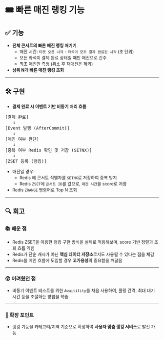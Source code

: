 # 🎟️ 빠른 매진 랭킹 기능

## ✅ 기능

- **전체 콘서트의 빠른 매진 랭킹 매기기**
    - 매진 시간: `티켓 오픈 시각` - `좌석이 모두 결제 완료된 시각` (초 단위)
    - 모든 좌석이 결제 완료 상태일 때만 매진으로 간주
    - 최초 매진만 측정 (취소 후 재매진은 제외)
- **상위 N개 빠른 매진 랭킹 조회**

---

## 🛠️ 구현

- **결제 완료 시 이벤트 기반 비동기 처리 흐름**
<pre>
[결제 완료]
   ↓
[Event 발행 (AfterCommit)]
   ↓
[매진 여부 판단]
   ↓
[중복 여부 Redis 확인 및 저장 (SETNX)]
   ↓
[ZSET 등록 (랭킹)]
</pre>
- 매진일 경우:
    - Redis 에 콘서트 식별자를 `SETNX`로 저장하여 중복 방지
    - Redis `ZSET`에 `콘서트 ID`를 값으로, `매진 시간`을 score로 저장
- Redis `ZRANGE` 명령어로 Top N 조회

---

## 🔍 회고

### 📚 배운 점

- Redis ZSET을 이용한 랭킹 구현 방식을 실제로 적용해보며, score 기반 정렬과 조회 흐름 익힘
- Redis가 단순 캐시가 아닌 **핵심 데이터 저장소**로서도 사용될 수 있다는 점을 체감
- Redis를 메인 흐름에 도입할 경우 **고가용성**의 중요함을 깨달음

---

### 😵 어려웠던 점
- 비동기 이벤트 테스트를 위한 `Awaitility`를 처음 사용하여, 폴링 간격, 최대 대기 시간 등을 조절하는 방법을 학습

---

### 🔄 확장 포인트

- 랭킹 기능을 카테고리/지역 기준으로 확장하여 **사용자 맞춤 랭킹 서비스**로 발전 가능
